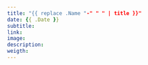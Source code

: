 ```yaml
---
title: "{{ replace .Name "-" " " | title }}"
date: {{ .Date }}
subtitle: 
link: 
image: 
description: 
weigth: 
---
```

